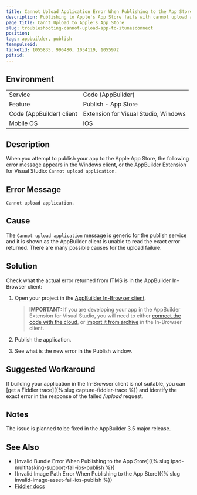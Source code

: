 ```yaml
---
title: Cannot Upload Application Error When Publishing to the App Store
description: Publishing to Apple's App Store fails with cannot upload application in Visual Studio and Windows clients
page_title: Can't Upload to Apple's App Store
slug: troubleshooting-cannot-upload-app-to-itunesconnect
position: 
tags: appbuilder, publish
teampulseid:
ticketid: 1055835, 996480, 1054119, 1055972
pitsid: 
---
```


## Environment
<table>
  <tr>
    <td>Service</td>
    <td>Code (AppBuilder)</td>	
  </tr>
  <tr>
    <td>Feature</td>
    <td>Publish - App Store</td>	
  </tr>
  <tr>
    <td>Code (AppBuilder) client</td>
    <td>Extension for Visual Studio, Windows</td>	
  </tr>
  <tr>
    <td>Mobile OS</td>
    <td>iOS</td>	
  </tr>
</table>

## Description
<!-- Mandatory -->
When you attempt to publish your app to the Apple App Store, the following error message appears in the Windows client, or the AppBuilder Extension for Visual Studio: `Cannot upload application.`

## Error Message
<!-- Optional -->
`Cannot upload application.`

## Cause
<!-- Mandatory -->
The `Cannot upload application` message is generic for the publish service and it is shown as the AppBuilder client is unable to read the exact error returned. There are many possible causes for the upload failure.

## Solution
<!-- Mandatory -->
Check what the actual error returned from ITMS is in the AppBuilder In-Browser client:

1. Open your project in the [AppBuilder In-Browser client](https://platform.telerik.com).
 
	> **IMPORTANT:** If you are developing your app in the AppBuilder Extension for Visual Studio, you will need to either [connect the code with the cloud](https://docs.telerik.com/platform/appbuilder/development-tools/version-control/collaborating/develop-across-clients), or [import it from archive](https://docs.telerik.com/platform/appbuilder/cordova/creating-your-app/import-from-archive) in the In-Browser client.
1. Publish the application.
1. See what is the new error in the Publish window.

## Suggested Workaround
<!-- Optional -->
If building your application in the In-Browser client is not suitable, you can [get a Fiddler trace]({% slug capture-fiddler-trace %}) and identify the exact error in the response of the failed */upload* request.

## Notes
<!-- Optional -->
The issue is planned to be fixed in the AppBuilder 3.5 major release.

## See Also
<!-- Optional -->
* [Invalid Bundle Error When Publishing to the App Store]({% slug ipad-multitasking-support-fail-ios-publish %})
* [Invalid Image Path Error When Publishing to the App Store]({% slug invalid-image-asset-fail-ios-publish %})
* [Fiddler docs](https://docs.telerik.com/fiddler/configure-fiddler/tasks/configurefiddler)